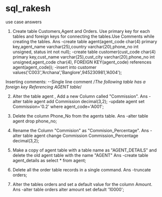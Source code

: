 # sql_rakesh
use case answers
1. Create table Customers,Agent and Orders. Use primary key for each tables and foreign keys for connecting the tables.Use Comments while creating the tables.
Ans -create table agent(agent_code char(4) primary key,agent_name varchar(25),country varchar(20),phone_no int unsigned, status int not null);
    -create table customer(cust_code char(4) primary key,cust_name varchar(25),cust_city varchar(20),phone_no int unsigned,agent_code char(4), FOREIGN KEY(agent_code) references agent(agent_code));
    -insert into customer values('C003','Archana','Banglore',945230981,'A004');
 
Inserting comments:
--Single line comment
/*The following table has a foreign key
Referencing AGENT table*/

 2. Alter the table agent , Add a new Column called "Commission".
 Ans -alter table agent add Commission decimal(3,2);
     -update agent set Commission='0.2' where agent_code='A001';
 
 3. Delete the column Phone_No from the agents table.
 Ans -alter table agent drop phone_no;
 
 4. Rename the Column "Commision" as "Commision_Percentage".
 Ans -alter table agent change Commission Commission_Percentage decimal(3,2);
 
 5. Make a copy of agent table with a table name as "AGENT_DETAILS" and delete the old agent table with the name "AGENT" 
 Ans -create table agent_details as select * from agent;
 
 6. Delete all the order table records in a single command. 
 Ans -truncate orders;
 
 7. Alter the tables orders and set a default value for the column Amount.
 Ans -alter table orders alter amount set default '10000';
